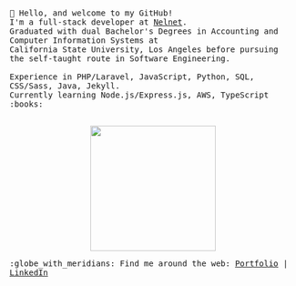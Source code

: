 
<samp>  
👋 Hello, and welcome to my GitHub!
  <br>I'm a full-stack developer at <a href="https://www.nelnet.com/welcome">Nelnet</a>.
  <br> Graduated with dual Bachelor's Degrees in Accounting and Computer Information Systems at
  <br> California State University, Los Angeles before pursuing the self-taught route in Software Engineering.
  <br>
  <br> Experience in PHP/Laravel, JavaScript, Python, SQL, CSS/Sass, Java, Jekyll.
  <br> Currently learning Node.js/Express.js, AWS, TypeScript :books:<br><br>
  <p align="center">
  <img src="https://media.giphy.com/media/yALcFbrKshfoY/giphy.gif" width="220px">
  </p>
:globe_with_meridians: Find me around the web: <a href="https://alyssabenipayo.netlify.app/">Portfolio</a> | <a href="https://www.linkedin.com/in/alyssabenipayo/">LinkedIn</a>
</samp>  
